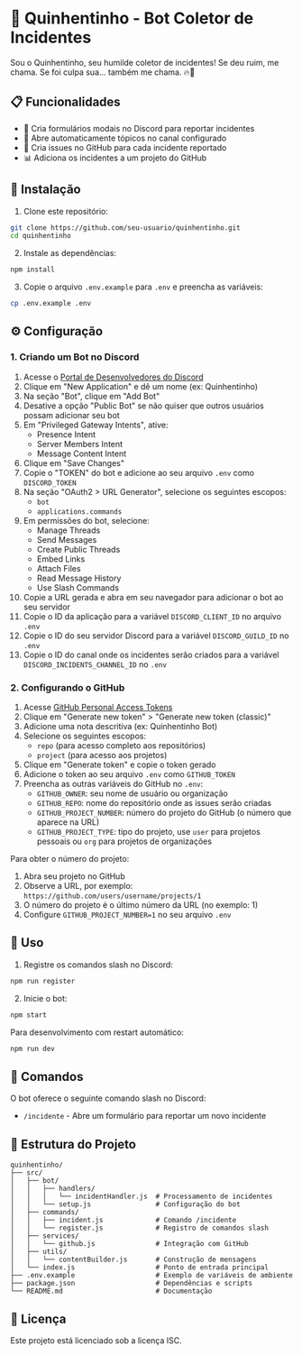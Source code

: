 # 🤖 Quinhentinho - Bot Coletor de Incidentes

Sou o Quinhentinho, seu humilde coletor de incidentes! Se deu ruim, me chama. Se foi culpa sua… também me chama. 🔥🤖

## 📋 Funcionalidades

- 📝 Cria formulários modais no Discord para reportar incidentes
- 🧵 Abre automaticamente tópicos no canal configurado
- 🐙 Cria issues no GitHub para cada incidente reportado
- 📊 Adiciona os incidentes a um projeto do GitHub

## 🚀 Instalação

1. Clone este repositório:
```bash
git clone https://github.com/seu-usuario/quinhentinho.git
cd quinhentinho
```

2. Instale as dependências:
```bash
npm install
```

3. Copie o arquivo `.env.example` para `.env` e preencha as variáveis:
```bash
cp .env.example .env
```

## ⚙️ Configuração

### 1. Criando um Bot no Discord

1. Acesse o [Portal de Desenvolvedores do Discord](https://discord.com/developers/applications)
2. Clique em "New Application" e dê um nome (ex: Quinhentinho)
3. Na seção "Bot", clique em "Add Bot"
4. Desative a opção "Public Bot" se não quiser que outros usuários possam adicionar seu bot
5. Em "Privileged Gateway Intents", ative:
   - Presence Intent
   - Server Members Intent
   - Message Content Intent
6. Clique em "Save Changes"
7. Copie o "TOKEN" do bot e adicione ao seu arquivo `.env` como `DISCORD_TOKEN`
8. Na seção "OAuth2 > URL Generator", selecione os seguintes escopos:
   - `bot`
   - `applications.commands`
9. Em permissões do bot, selecione:
   - Manage Threads
   - Send Messages
   - Create Public Threads
   - Embed Links
   - Attach Files
   - Read Message History
   - Use Slash Commands
10. Copie a URL gerada e abra em seu navegador para adicionar o bot ao seu servidor
11. Copie o ID da aplicação para a variável `DISCORD_CLIENT_ID` no arquivo `.env`
12. Copie o ID do seu servidor Discord para a variável `DISCORD_GUILD_ID` no `.env`
13. Copie o ID do canal onde os incidentes serão criados para a variável `DISCORD_INCIDENTS_CHANNEL_ID` no `.env`

### 2. Configurando o GitHub

1. Acesse [GitHub Personal Access Tokens](https://github.com/settings/tokens)
2. Clique em "Generate new token" > "Generate new token (classic)"
3. Adicione uma nota descritiva (ex: Quinhentinho Bot)
4. Selecione os seguintes escopos:
   - `repo` (para acesso completo aos repositórios)
   - `project` (para acesso aos projetos)
5. Clique em "Generate token" e copie o token gerado
6. Adicione o token ao seu arquivo `.env` como `GITHUB_TOKEN`
7. Preencha as outras variáveis do GitHub no `.env`:
   - `GITHUB_OWNER`: seu nome de usuário ou organização
   - `GITHUB_REPO`: nome do repositório onde as issues serão criadas
   - `GITHUB_PROJECT_NUMBER`: número do projeto do GitHub (o número que aparece na URL)
   - `GITHUB_PROJECT_TYPE`: tipo do projeto, use `user` para projetos pessoais ou `org` para projetos de organizações

Para obter o número do projeto:
1. Abra seu projeto no GitHub
2. Observe a URL, por exemplo: `https://github.com/users/username/projects/1`
3. O número do projeto é o último número da URL (no exemplo: 1)
4. Configure `GITHUB_PROJECT_NUMBER=1` no seu arquivo `.env`

## 🚀 Uso

1. Registre os comandos slash no Discord:
```bash
npm run register
```

2. Inicie o bot:
```bash
npm start
```

Para desenvolvimento com restart automático:
```bash
npm run dev
```

## 📝 Comandos

O bot oferece o seguinte comando slash no Discord:

- `/incidente` - Abre um formulário para reportar um novo incidente

## 🧩 Estrutura do Projeto

```
quinhentinho/
├── src/
│   ├── bot/
│   │   ├── handlers/
│   │   │   └── incidentHandler.js  # Processamento de incidentes
│   │   └── setup.js                # Configuração do bot
│   ├── commands/
│   │   ├── incident.js             # Comando /incidente
│   │   └── register.js             # Registro de comandos slash
│   ├── services/
│   │   └── github.js               # Integração com GitHub
│   ├── utils/
│   │   └── contentBuilder.js       # Construção de mensagens
│   └── index.js                    # Ponto de entrada principal
├── .env.example                    # Exemplo de variáveis de ambiente
├── package.json                    # Dependências e scripts
└── README.md                       # Documentação
```

## 📄 Licença

Este projeto está licenciado sob a licença ISC.
